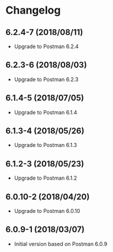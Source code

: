 # Changelog

## 6.2.4-7 (2018/08/11)

* Upgrade to Postman 6.2.4

## 6.2.3-6 (2018/08/03)

* Upgrade to Postman 6.2.3

## 6.1.4-5 (2018/07/05)

* Upgrade to Postman 6.1.4

## 6.1.3-4 (2018/05/26)

* Upgrade to Postman 6.1.3

## 6.1.2-3 (2018/05/23)

* Upgrade to Postman 6.1.2

## 6.0.10-2 (2018/04/20)

* Upgrade to Postman 6.0.10

## 6.0.9-1 (2018/03/07)

* Initial version based on Postman 6.0.9
